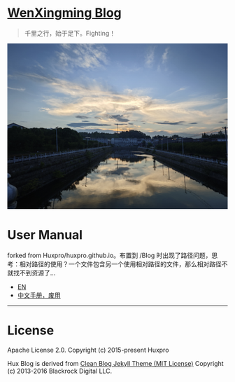 [WenXingming Blog](https://wenxingming.github.io/)
================================

> 千里之行，始于足下。Fighting！


![readme-01](./img/readme-01.jpg)


# User Manual

forked from Huxpro/huxpro.github.io。布置到 /Blog 时出现了路径问题，思考：相对路径的使用？一个文件包含另一个使用相对路径的文件，那么相对路径不就找不到资源了...
- [EN](_doc/Manual-en.md)
- [中文手册，废用](_doc/Manual-zh.md)

--------------------------------------------------


# License

Apache License 2.0.
Copyright (c) 2015-present Huxpro

Hux Blog is derived from [Clean Blog Jekyll Theme (MIT License)](https://github.com/BlackrockDigital/startbootstrap-clean-blog-jekyll/)
Copyright (c) 2013-2016 Blackrock Digital LLC.